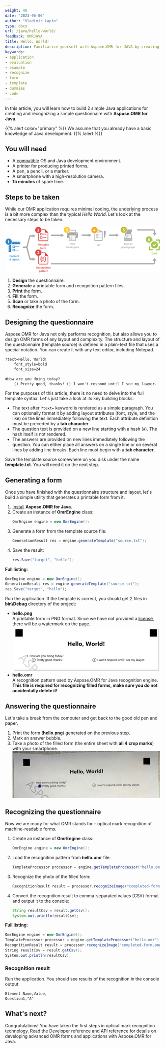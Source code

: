 ```yaml
---
weight: 40
date: "2023-06-06"
author: "Vladimir Lapin"
type: docs
url: /java/hello-world/
feedback: OMRJAVA
title: Hello, World!
description: Familiarize yourself with Aspose.OMR for JAVA by creating simple applications for generating and recognizing machine-readable forms.
keywords:
- application
- evaluation
- example
- recognize
- form
- template
- dummies
- code
---
```


In this article, you will learn how to build 2 simple Java applications for creating and recognizing a simple questionnaire with **Aspose.OMR for Java**.

{{% alert color="primary" %}} 
We assume that you already have a basic knowledge of Java development.
{{% /alert %}} 

## You will need

- A [compatible](/omr/java/system-requirements/) OS and Java development environment.
- A printer for producing printed forms.
- A pen, a pencil, or a marker.
- A smartphone with a high-resolution camera.
- **15 minutes** of spare time.

## Steps to be taken

While our OMR application requires minimal coding, the underlying process is a bit more complex than the typical _Hello World_. Let's look at the necessary steps to be taken.

![Necessary steps to be taken](steps.png)

1. **Design** the questionnaire.
2. **Generate** a printable form and recognition pattern files.
3. **Print** the form.
4. **Fill** the form.
5. **Scan** or take a photo of the form.
6. **Recognize** the form.

## Designing the questionnaire

Aspose.OMR for Java not only performs recognition, but also allows you to design OMR forms of any layout and complexity. The structure and layout of the questionnaire (template source) is defined in a plain-text file that uses a special notation. You can create it with any text editor, including Notepad.

```
?text=Hello, World!
	font_style=bold
	font_size=24

#How are you doing today?
	() Pretty good, thanks! () I won't respond until I see my lawyer.
```

For the purposes of this article, there is no need to delve into the full template syntax. Let's just take a look at its key building blocks:

- The text after `?text=` keyword is rendered as a simple paragraph. You can optionally format it by adding layout attributes (font, style, and the like) on the lines immediately following the text. Each attribute definition must be preceded by a **tab character**.
- The question text is provided on a new line starting with a hash (`#`). The hash itself is not rendered.
- The answers are provided on new lines immediately following the question. You can either place all answers on a single line or on several lines by adding line breaks. Each line must begin with a **tab character**.

Save the template source somewhere on you disk under the name **template.txt**. You will need it on the next step.

## Generating a form

Once you have finished with the questionnaire structure and layout, let's build a simple utility that generates a printable form from it.

1. [Install](/omr/java/installation/) **Aspose.OMR for Java**.
2. Create an instance of **OmrEngine** class:  
   ```java
   OmrEngine engine = new OmrEngine();
   ```
3. Generate a form from the template source file:  
   ```java
   GenerationResult res = engine.generateTemplate("source.txt");
   ```
4. Save the result:  
   ```java
   res.Save("target", "hello");
   ```

**Full listing:**

```java
OmrEngine engine = new OmrEngine();
GenerationResult res = engine.generateTemplate("source.txt");
res.Save("target", "hello");
```

Run the application. If the template is correct, you should get 2 files in **bin\Debug** directory of the project:

- **hello.png**  
  A printable form in PNG format. Since we have not provided a [license](/omr/java/licensing/), there will be a watermark on the page.  
  ![Printable form](print-form.png)
- **hello.omr**  
  A recognition pattern used by Aspose.OMR for Java recognition engine. **This file is required for recognizing filled forms, make sure you do not accidentally delete it!**

## Answering the questionnaire

Let's take a break from the computer and get back to the good old pen and paper.

1. Print the form (**hello.png**) generated on the previous step.
2. Mark an answer bubble.
3. Take a photo of the filled form (the entire sheet with **all 4 crop marks**) with your smartphone.  
   ![Filled form - photo](filled-form.png)

## Recognizing the questionnaire

Now we are ready for what OMR stands for – optical mark recognition of machine-readable forms.

1. Create an instance of **OmrEngine** class:  
   ```java
   OmrEngine engine = new OmrEngine();
   ```
2. Load the recognition pattern from **hello.omr** file:  
   ```java
   TemplateProcessor processor = engine.getTemplateProcessor("hello.omr");
   ```
3. Recognize the photo of the filled form:  
   ```java
   RecognitionResult result = processor.recognizeImage("completed-form.png");
   ```
8. Convert the recognition result to comma-separated values (CSV) format and output it to the console:  
   ```java
   String resultCsv = result.getCsv();
   System.out.println(resultCsv);
   ```

**Full listing:**

```c#
OmrEngine engine = new OmrEngine();
TemplateProcessor processor = engine.getTemplateProcessor("hello.omr");
RecognitionResult result = processor.recognizeImage("completed-form.png");
String resultCsv = result.getCsv();
System.out.println(resultCsv);
```

### Recognition result

Run the application. You should see results of the recognition in the console output:

```
Element Name,Value,
Question1,"A"
```

## What's next?

Congratulations! You have taken the first steps in optical mark recognition technology. Read the [Developer reference](/omr/java/developer-guide/) and [API reference](https://apireference.aspose.com/omr/java) for details on developing advanced OMR forms and applications with Aspose.OMR for Java.

